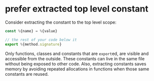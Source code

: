 # prefer extracted top level constant

Consider extracting the constant to the top level scope:

```javascript
const %{name} = %{value}

// the rest of your code below it
export %{method.signature}
```

Only functions, classes and constants that are `export`ed, are visible and accessible from the outside.
These constants can live in the same file without being exposed to other code.
Also, extracting constants saves memory by avoiding repeated allocations in functions when those same constants are reused.

